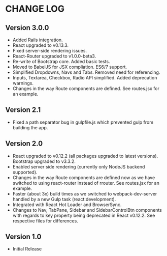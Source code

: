 CHANGE LOG
==========

Version 3.0.0
-------------
* Added Rails integration.
* React upgraded to v0.13.3.
* Fixed server-side rendering issues.
* React-Router upgraded to v1.0.0-beta3.
* Re-write of Bootstrap core. Added basic tests.
* Moved to BabelJS for JSX compliation. ES6/7 support.
* Simplified Dropdowns, Navs and Tabs. Removed need for referencing.
* Inputs, Textarea, Checkbox, Radio API simplified. Added deprecation warnings.
* Changes in the way Route components are defined. See routes.jsx for an example.

Version 2.1
-----------
* Fixed a path separator bug in gulpfile.js which prevented gulp from building the app.

Version 2.0
-----------
* React upgraded to v0.12.2 (all packages upgraded to latest versions).
Bootstrap upgraded to v3.3.2.
* Enabled server side rendering (currently only NodeJS backend supported).
* Changes in the way Route components are defined now as we have switched to using react-router instead of rrouter. See routes.jsx for an example.
* Faster (about 3x) build times as we switched to webpack-dev-server handled by a new Gulp task (react:development).
* Integrated with React Hot Loader and BrowserSync.
* Changes to Nav, TabPane, Sidebar and SidebarControlBtn components with regards to key property being deprecated in React v0.12.2. See respective files for differences.


Version 1.0
-----------
* Initial Release

